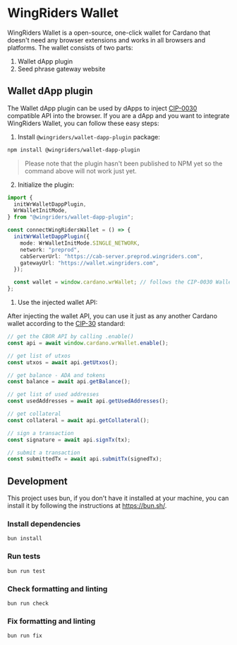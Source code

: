 # WingRiders Wallet

WingRiders Wallet is a open-source, one-click wallet for Cardano that doesn't need any browser extensions and works in all browsers and platforms. The wallet consists of two parts:

1. Wallet dApp plugin
2. Seed phrase gateway website

## Wallet dApp plugin

The Wallet dApp plugin can be used by dApps to inject [CIP-0030](https://developers.cardano.org/docs/governance/cardano-improvement-proposals/cip-0030/) compatible API into the browser. If you are a dApp and you want to integrate WingRiders Wallet, you can follow these easy steps:

1. Install `@wingriders/wallet-dapp-plugin` package:

```sh
npm install @wingriders/wallet-dapp-plugin
```

> Please note that the plugin hasn't been published to NPM yet so the command above will not work just yet.

2. Initialize the plugin:

```ts
import {
  initWrWalletDappPlugin,
  WrWalletInitMode,
} from "@wingriders/wallet-dapp-plugin";

const connectWingRidersWallet = () => {
  initWrWalletDappPlugin({
    mode: WrWalletInitMode.SINGLE_NETWORK,
    network: "preprod",
    cabServerUrl: "https://cab-server.preprod.wingriders.com",
    gatewayUrl: "https://wallet.wingriders.com",
  });

  const wallet = window.cardano.wrWallet; // follows the CIP-0030 Wallet API
};
```

1. Use the injected wallet API:

After injecting the wallet API, you can use it just as any another Cardano wallet according to the [CIP-30](https://cips.cardano.org/cip/CIP-30) standard:

```ts
// get the CBOR API by calling .enable()
const api = await window.cardano.wrWallet.enable();

// get list of utxos
const utxos = await api.getUtxos();

// get balance - ADA and tokens
const balance = await api.getBalance();

// get list of used addresses
const usedAddresses = await api.getUsedAddresses();

// get collateral
const collateral = await api.getCollateral();

// sign a transaction
const signature = await api.signTx(tx);

// submit a transaction
const submittedTx = await api.submitTx(signedTx);
```

## Development

This project uses bun, if you don't have it installed at your machine, you can install it by following the instructions at https://bun.sh/.

### Install dependencies

```
bun install
```

### Run tests

```
bun run test
```

### Check formatting and linting

```
bun run check
```

### Fix formatting and linting

```
bun run fix
```

